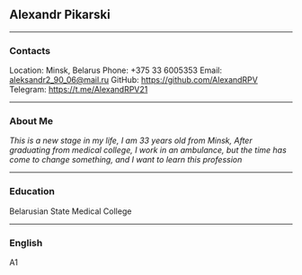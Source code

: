 ## Alexandr Pikarski
---
### Contacts
 Location: Minsk, Belarus
 Phone: +375 33 6005353
 Email: aleksandr2_90_06@mail.ru
 GitHub: https://github.com/AlexandRPV
 Telegram: https://t.me/AlexandRPV21

---
### About Me
_This is a new stage in my life, I am 33 years old from Minsk, After graduating from medical college, I work in an ambulance, but the time has come to change something, and I want to learn this profession_

---
### Education
Belarusian State Medical College

---
### English
A1